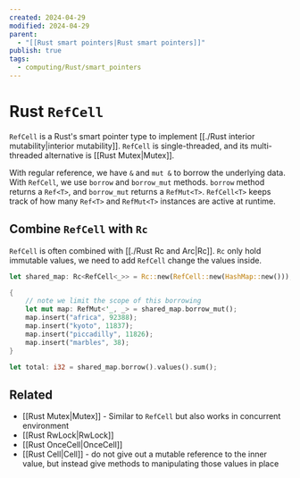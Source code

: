 ```yaml
---
created: 2024-04-29
modified: 2024-04-29
parent:
  - "[[Rust smart pointers|Rust smart pointers]]"
publish: true
tags:
  - computing/Rust/smart_pointers
---
```


# Rust `RefCell`

`RefCell` is a Rust's smart pointer type to implement [[./Rust interior mutability|interior mutability]]. `RefCell` is single-threaded, and its multi-threaded alternative is [[Rust Mutex|Mutex]].

With regular reference, we have `&` and `mut &` to borrow the underlying data. With `RefCell`, we use `borrow` and `borrow_mut` methods. `borrow` method returns a `Ref<T>`, and `borrow_mut` returns a `RefMut<T>`. `RefCell<T>` keeps track of how many `Ref<T>` and `RefMut<T>` instances are active at runtime.

## Combine `RefCell` with `Rc`
`RefCell` is often combined with [[./Rust Rc and Arc|Rc]]. `Rc` only hold immutable values, we need to add `RefCell` change the values inside.

```rust
let shared_map: Rc<RefCell<_>> = Rc::new(RefCell::new(HashMap::new()));

{
    // note we limit the scope of this borrowing
    let mut map: RefMut<'_, _> = shared_map.borrow_mut();
    map.insert("africa", 92388);
    map.insert("kyoto", 11837);
    map.insert("piccadilly", 11826);
    map.insert("marbles", 38);
}

let total: i32 = shared_map.borrow().values().sum();
```

## Related
- [[Rust Mutex|Mutex]] - Similar to `RefCell` but also works in concurrent environment
- [[Rust RwLock|RwLock]]
- [[Rust OnceCell|OnceCell]]
- [[Rust Cell|Cell]] - do not give out a mutable reference to the inner value, but instead give methods to manipulating those values in place